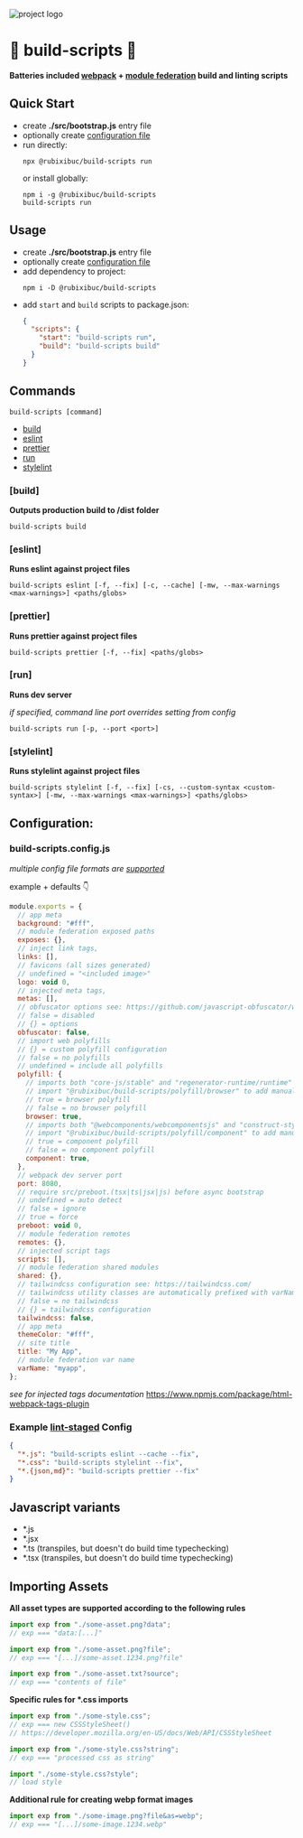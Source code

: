 ![project logo](./project-logo.jpeg)

# 🔨 build-scripts 🧹

**Batteries included [webpack](https://webpack.js.org/) + [module federation](https://webpack.js.org/concepts/module-federation/) build and linting scripts**

## Quick Start

- create **./src/bootstrap.js** entry file
- optionally create [configuration file](#configuration)
- run directly:
  ```shell
  npx @rubixibuc/build-scripts run
  ```
  or install globally:
  ```shell
  npm i -g @rubixibuc/build-scripts
  build-scripts run
  ```

## Usage

- create **./src/bootstrap.js** entry file
- optionally create [configuration file](#configuration)
- add dependency to project:
  ```shell
  npm i -D @rubixibuc/build-scripts
  ```
- add `start` and `build` scripts to package.json:
  ```json
  {
    "scripts": {
      "start": "build-scripts run",
      "build": "build-scripts build"
    }
  }
  ```

## Commands

```shell
build-scripts [command]
```

- [build](#build)
- [eslint](#eslint)
- [prettier](#prettier)
- [run](#run)
- [stylelint](#stylelint)

### \[build\]

**Outputs production build to /dist folder**

```shell
build-scripts build
```

### \[eslint\]

**Runs eslint against project files**

```shell
build-scripts eslint [-f, --fix] [-c, --cache] [-mw, --max-warnings <max-warnings>] <paths/globs>
```

### \[prettier\]

**Runs prettier against project files**

```shell
build-scripts prettier [-f, --fix] <paths/globs>
```

### \[run\]

**Runs dev server**

_if specified, command line port overrides setting from config_

```shell
build-scripts run [-p, --port <port>]
```

### \[stylelint\]

**Runs stylelint against project files**

```shell
build-scripts stylelint [-f, --fix] [-cs, --custom-syntax <custom-syntax>] [-mw, --max-warnings <max-warnings>] <paths/globs>
```

## Configuration:

### build-scripts.config.js

_multiple config file formats are [supported](https://github.com/davidtheclark/cosmiconfig#explorersearch)_

example + defaults 👇

```javascript
module.exports = {
  // app meta
  background: "#fff",
  // module federation exposed paths
  exposes: {},
  // inject link tags,
  links: [],
  // favicons (all sizes generated)
  // undefined = "<included image>"
  logo: void 0,
  // injected meta tags,
  metas: [],
  // obfuscator options see: https://github.com/javascript-obfuscator/webpack-obfuscator#obfuscatoroptions
  // false = disabled
  // {} = options
  obfuscator: false,
  // import web polyfills
  // {} = custom polyfill configuration
  // false = no polyfills
  // undefined = include all polyfills
  polyfill: {
    // imports both "core-js/stable" and "regenerator-runtime/runtime"
    // import "@rubixibuc/build-scripts/polyfill/browser" to add manually
    // true = browser polyfill
    // false = no browser polyfill
    browser: true,
    // imports both "@webcomponents/webcomponentsjs" and "construct-style-sheets-polyfil"
    // import "@rubixibuc/build-scripts/polyfill/component" to add manually
    // true = component polyfill
    // false = no component polyfill
    component: true,
  },
  // webpack dev server port
  port: 8080,
  // require src/preboot.(tsx|ts|jsx|js) before async bootstrap
  // undefined = auto detect
  // false = ignore
  // true = force
  preboot: void 0,
  // module federation remotes
  remotes: {},
  // injected script tags
  scripts: [],
  // module federation shared modules
  shared: {},
  // tailwindcss configuration see: https://tailwindcss.com/
  // tailwindcss utility classes are automatically prefixed with varName found below
  // false = no tailwindcss
  // {} = tailwindcss configuration
  tailwindcss: false,
  // app meta
  themeColor: "#fff",
  // site title
  title: "My App",
  // module federation var name
  varName: "myapp",
};
```

_see for injected tags documentation_
https://www.npmjs.com/package/html-webpack-tags-plugin

### Example [lint-staged](https://github.com/okonet/lint-staged) Config

```json
{
  "*.js": "build-scripts eslint --cache --fix",
  "*.css": "build-scripts stylelint --fix",
  "*.{json,md}": "build-scripts prettier --fix"
}
```

## Javascript variants

- \*.js
- \*.jsx
- \*.ts (transpiles, but doesn't do build time typechecking)
- \*.tsx (transpiles, but doesn't do build time typechecking)

## Importing Assets

**All asset types are supported according to the following rules**

```javascript
import exp from "./some-asset.png?data";
// exp === "data:[...]"

import exp from "./some-asset.png?file";
// exp === "[...]/some-asset.1234.png?file"

import exp from "./some-asset.txt?source";
// exp === "contents of file"
```

**Specific rules for \*.css imports**

```javascript
import exp from "./some-style.css";
// exp === new CSSStyleSheet()
// https://developer.mozilla.org/en-US/docs/Web/API/CSSStyleSheet

import exp from "./some-style.css?string";
// exp === "processed css as string"

import "./some-style.css?style";
// load style
```

**Additional rule for creating webp format images**

```javascript
import exp from "./some-image.png?file&as=webp";
// exp === "[...]/some-image.1234.webp"
```
